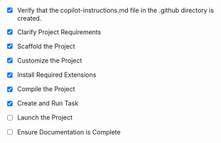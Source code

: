 <!-- Use this file to provide workspace-specific custom instructions to Copilot. For more details, visit https://code.visualstudio.com/docs/copilot/copilot-customization#_use-a-githubcopilotinstructionsmd-file -->
- [x] Verify that the copilot-instructions.md file in the .github directory is created.

- [x] Clarify Project Requirements
	<!-- Electron desktop application for Sri Lanka Tea Board Payment Voucher system with multiple voucher types, PDF generation, and printing capabilities. -->

- [x] Scaffold the Project
	<!-- Project scaffolded with complete Electron structure including main.js, package.json, src/ folder with index.html, styles.css, renderer.js, and assets folder. -->

- [x] Customize the Project
	<!-- Implemented all 4 voucher types (Payment, Advance Payment, Advance Settlement, Petty Cash) with forms, calculations, PDF generation, data saving/loading, and default settings management. -->

- [x] Install Required Extensions
	<!-- No specific extensions required for this Electron project. -->

- [x] Compile the Project
	<!-- All dependencies installed successfully with npm install. Project compiled without errors. Ready to run. -->

- [x] Create and Run Task
	<!--
	Verify that all previous steps have been completed.
	Check https://code.visualstudio.com/docs/debugtest/tasks to determine if the project needs a task. If so, use the create_and_run_task to create and launch a task based on package.json, README.md, and project structure.
	Skip this step otherwise.
	 -->

- [ ] Launch the Project
	<!--
	Verify that all previous steps have been completed.
	Prompt user for debug mode, launch only if confirmed.
	 -->

- [ ] Ensure Documentation is Complete
	<!--
	Verify that all previous steps have been completed.
	Verify that README.md and the copilot-instructions.md file in the .github directory exists and contains current project information.
	Clean up the copilot-instructions.md file in the .github directory by removing all HTML comments.
	 -->